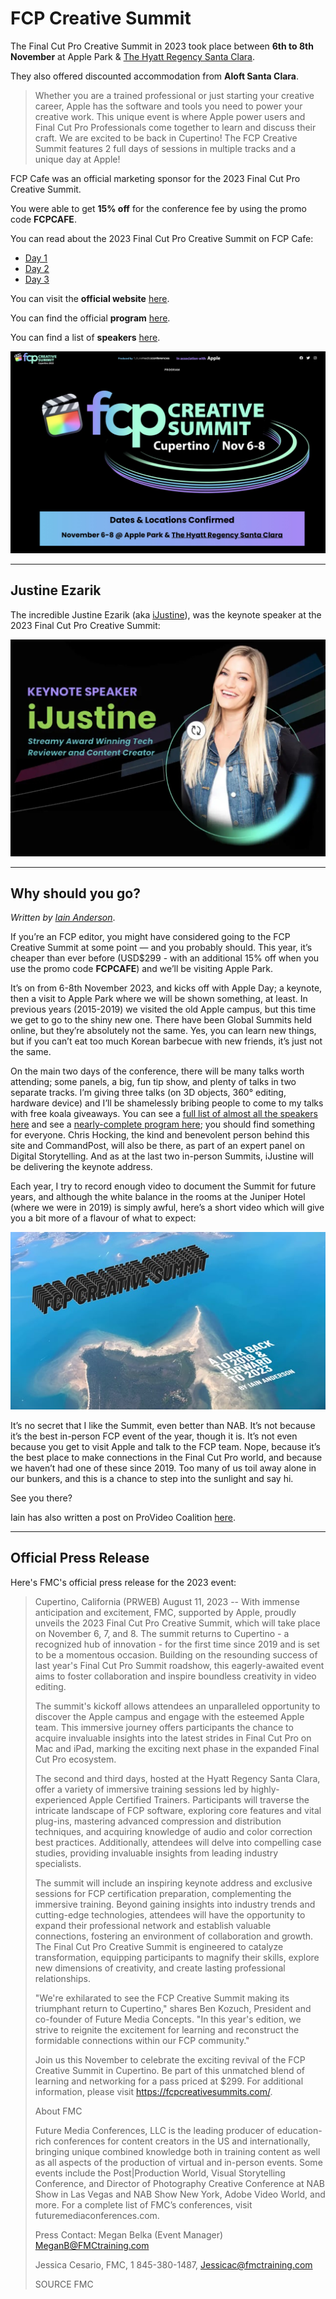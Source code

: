 # FCP Creative Summit

The Final Cut Pro Creative Summit in 2023 took place between **6th to 8th November** at Apple Park & [The Hyatt Regency Santa Clara](https://www.hyatt.com/en-US/hotel/california/hyatt-regency-santa-clara/clara?src=corp_lclb_gmb_seo_clara).

They also offered discounted accommodation from **Aloft Santa Clara**.

> Whether you are a trained professional or just starting your creative career, Apple has the software and tools you need to power your creative work. This unique event is where Apple power users and Final Cut Pro Professionals come together to learn and discuss their craft. We are excited to be back in Cupertino! The FCP Creative Summit features 2 full days of sessions in multiple tracks and a unique day at Apple!

FCP Cafe was an official marketing sponsor for the 2023 Final Cut Pro Creative Summit.

You were able to get **15% off** for the conference fee by using the promo code **FCPCAFE**.

You can read about the 2023 Final Cut Pro Creative Summit on FCP Cafe:

- [Day 1](/news/20231106/)
- [Day 2](/news/20231107/)
- [Day 3](/news/20231108/)

You can visit the **official website** [here](http://fcpcreativesummits.com).

You can find the official **program** [here](http://fcpcreativesummits.com/program/).

You can find a list of **speakers** [here](http://fcpcreativesummits.com/speakers/).

![](/static/fcp-creative-summit-2023.jpg)

---

## Justine Ezarik

The incredible Justine Ezarik (aka [iJustine](https://ijustine.com)), was the keynote speaker at the 2023 Final Cut Pro Creative Summit:

![](/static/fcp-cs-ijustine-keynote.jpg)

---

## Why should you go?

_Written by [Iain Anderson](https://iain-anderson.com)_.

If you’re an FCP editor, you might have considered going to the FCP Creative Summit at some point — and you probably should. This year, it’s cheaper than ever before (USD$299 - with an additional 15% off when you use the promo code **FCPCAFE**) and we’ll be visiting Apple Park.

It’s on from 6-8th November 2023, and kicks off with Apple Day; a keynote, then a visit to Apple Park where we will be shown something, at least. In previous years (2015-2019) we visited the old Apple campus, but this time we get to go to the shiny new one. There have been Global Summits held online, but they’re absolutely not the same. Yes, you can learn new things, but if you can’t eat too much Korean barbecue with new friends, it’s just not the same.

On the main two days of the conference, there will be many talks worth attending; some panels, a big, fun tip show, and plenty of talks in two separate tracks. I’m giving three talks (on 3D objects, 360° editing, hardware device) and I’ll be shamelessly bribing people to come to my talks with free koala giveaways. You can see a [full list of almost all the speakers here](https://fcpcreativesummits.com/speakers/) and see a [nearly-complete program here](https://fcpcreativesummits.com/program/); you should find something for everyone. Chris Hocking, the kind and benevolent person behind this site and CommandPost, will also be there, as part of an expert panel on Digital Storytelling. And as at the last two in-person Summits, iJustine will be delivering the keynote address.

Each year, I try to record enough video to document the Summit for future years, and although the white balance in the rooms at the Juniper Hotel (where we were in 2019) is simply awful, here’s a short video which will give you a bit more of a flavour of what to expect:

[![](/static/iain-fcp-creative-summit-vimeo.jpeg)](https://vimeo.com/869415937)

It’s no secret that I like the Summit, even better than NAB. It’s not because it’s the best in-person FCP event of the year, though it is. It’s not even because you get to visit Apple and talk to the FCP team. Nope, because it’s the best place to make connections in the Final Cut Pro world, and because we haven’t had one of these since 2019. Too many of us toil away alone in our bunkers, and this is a chance to step into the sunlight and say hi.

See you there?

Iain has also written a post on ProVideo Coalition [here](https://www.provideocoalition.com/the-final-cut-pro-creative-summit-2023/).

---

## Official Press Release

Here's FMC's official press release for the 2023 event:

> Cupertino, California (PRWEB) August 11, 2023 -- With immense anticipation and excitement, FMC, supported by Apple, proudly unveils the 2023 Final Cut Pro Creative Summit, which will take place on November 6, 7, and 8. The summit returns to Cupertino - a recognized hub of innovation - for the first time since 2019 and is set to be a momentous occasion. Building on the resounding success of last year's Final Cut Pro Summit roadshow, this eagerly-awaited event aims to foster collaboration and inspire boundless creativity in video editing.
>
> The summit's kickoff allows attendees an unparalleled opportunity to discover the Apple campus and engage with the esteemed Apple team. This immersive journey offers participants the chance to acquire invaluable insights into the latest strides in Final Cut Pro on Mac and iPad, marking the exciting next phase in the expanded Final Cut Pro ecosystem.
>
> The second and third days, hosted at the Hyatt Regency Santa Clara, offer a variety of immersive training sessions led by highly-experienced Apple Certified Trainers. Participants will traverse the intricate landscape of FCP software, exploring core features and vital plug-ins, mastering advanced compression and distribution techniques, and acquiring knowledge of audio and color correction best practices. Additionally, attendees will delve into compelling case studies, providing invaluable insights from leading industry specialists.
>
> The summit will include an inspiring keynote address and exclusive sessions for FCP certification preparation, complementing the immersive training. Beyond gaining insights into industry trends and cutting-edge technologies, attendees will have the opportunity to expand their professional network and establish valuable connections, fostering an environment of collaboration and growth. The Final Cut Pro Creative Summit is engineered to catalyze transformation, equipping participants to magnify their skills, explore new dimensions of creativity, and create lasting professional relationships.
>
> "We're exhilarated to see the FCP Creative Summit making its triumphant return to Cupertino," shares Ben Kozuch, President and co-founder of Future Media Concepts. "In this year's edition, we strive to reignite the excitement for learning and reconstruct the formidable connections within our FCP community."
>
> Join us this November to celebrate the exciting revival of the FCP Creative Summit in Cupertino. Be part of this unmatched blend of learning and networking for a pass priced at $299. For additional information, please visit https://fcpcreativesummits.com/.
>
> About FMC
>
> Future Media Conferences, LLC is the leading producer of education-rich conferences for content creators in the US and internationally, bringing unique combined knowledge both in training content as well as all aspects of the production of virtual and in-person events. Some events include the Post|Production World, Visual Storytelling Conference, and Director of Photography Creative Conference at NAB Show in Las Vegas and NAB Show New York, Adobe Video World, and more. For a complete list of FMC’s conferences, visit futuremediaconferences.com.
>
> Press Contact: Megan Belka (Event Manager) MeganB@FMCtraining.com
>
> Jessica Cesario, FMC, 1 845-380-1487, Jessicac@fmctraining.com
>
> SOURCE FMC